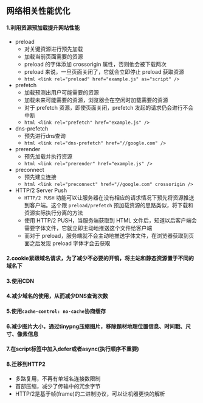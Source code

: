 ## 网络相关性能优化

#### 1.利用资源预加载提升网站性能
* preload
    * 对关键资源进行预先加载
    * 加载当前页面需要的资源
    * preload 的字体添加 crossorigin 属性，否则他会被下载两次
    * preload 来说，一旦页面关闭了，它就会立即停止 preload 获取资源
    * ```html <link rel="preload" href="example.js" as="script" />```
* prefetch
    * 加载预测出用户可能需要的资源
    * 加载未来可能需要的资源，浏览器会在空闲时加载需要的资源
    * 对于 prefetch 资源，即使页面关闭，prefetch 发起的请求仍会进行不会中断
    * `html <link rel="prefetch" href="example.js" />`
* dns-prefetch
    * 预先进行dns查询
    * ```html <link rel="dns-prefetch" href="//google.com" />```
* prerender
    * 预先加载并执行资源
    * ```html <link rel="prerender" href="example.js" />```
* preconnect
    * 预先建立连接
    * ```html <link rel="preconnect" href="//google.com" crossorigin />```
* HTTP/2 Server Push
    * `HTTP/2 PUSH` 功能可以让服务器在没有相应的请求情况下预先将资源推送到客户端。这个跟 `preload/prefetch` 预加载资源的思路类似，将下载和资源实际执行分离的方法
    * 使用 HTTP/2 PUSH，当服务端获取到 HTML 文件后，知道以后客户端会需要字体文件，它就立即主动地推送这个文件给客户端
    * 而对于 preload，服务端就不会主动地推送字体文件，在浏览器获取到页面之后发现 preload 字体才会去获取
#### 2.cookie紧跟域名请求，为了减少不必要的开销，将主站和静态资源置于不同的域名下
#### 3.使用CDN
#### 4.减少域名的使用，从而减少DNS查询次数
#### 5.使用`cache-control: no-cache`协商缓存
#### 6.减少图片大小，通过tinypng压缩图片，移除题材地理位置信息、时间戳、尺寸、像素信息
#### 7.在script标签中加入defer或者async(执行顺序不重要)
#### 8.迁移到HTTP2
* 多路复用，不再有单域名连接数限制
* 首部压缩，减少了传输中的冗余字节
* HTTP/2是基于帧(frame)的二进制协议，可以让机器更快的解析